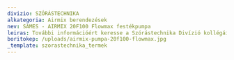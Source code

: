 ```yaml
---
divizio: SZÓRÁSTECHNIKA
alkategoria: Airmix berendezések
nev: SAMES - AIRMIX 20F100 Flowmax festékpumpa
leiras: További információért keresse a Szórástechnika Divízió kollégáit
boritokep: /uploads/airmix-pumpa-20f100-flowmax.jpg
_template: szorastechnika_termek
---
```


